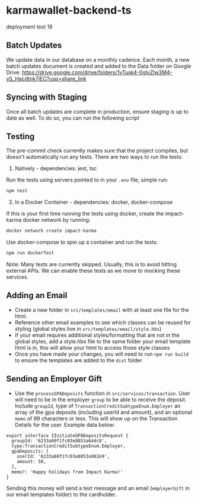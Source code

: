 # karmawallet-backend-ts
deployment test 19


## Batch Updates

We update data in our database on a monthly cadence. Each month, a new batch updates document is created and added to the Data folder on Google Drive: https://drive.google.com/drive/folders/1vTusk4-0glvZlw3M4-vS_Hacdtnk7jEC?usp=share_link


## Syncing with Staging

Once all batch updates are complete in production, ensure staging is up to date as well. To do so, you can run the following script

## Testing

The pre-commit check currently makes sure that the project compiles, but doesn't automatically run any tests. There are two ways to run the tests:

1. Natively   - dependencies: jest, tsc

 Run the tests using servers pointed to in your `.env` file, simple run:

```bash
npm test
```

2. In a Docker Container - dependencies: docker, docker-compose

If this is your first time running the tests using docker, create the impact-karma docker network by running:

```bash
docker network create impact-karma
```

Use docker-compose to spin up a container and run the tests:

```bash
npm run dockerTest
```

Note: Many tests are currently skipped. Usually, this is to avoid hitting external APIs. We can enable these tests as we move to mocking these services.


## Adding an Email 

- Create a new folder in `src/templates/email` with at least one file for the  html. 
- Reference other email examples to see which classes can be reused for styling (global styles live in `src/templates/email/style.hbs`)
- If your email requires additional styles/formatting that are not in the global styles, add a style.hbs file to the same folder your email template html is in, this will allow your html to access those style classes
- Once you have made your changes, you will need to run `npm run build` to ensure the templates are added to the `dist` folder

## Sending an Employer Gift

- Use the `processGPADeposits` function in `src/services/transaction`. User will need to be in the employer `group` to be able to receive the deposit. Include `groupId`, type of `TransactionCreditSubtypeEnum.Employer` an array of the gpa deposits (including userId and amount), and an optional `memo` of 99 characters or less. This will show up on the Transaction Details for the user. Example data below:

```
export interface IInitiateGPADepositsRequest {
  groupId: '6233a60f1fc03e8853a64dc8',
  type:TransactionCreditSubtypeEnum.Employer,
  gpaDeposits: [
    userId: '6233a60f1fc03e8853a982e9',
    amount: 50,
  ],
  memo?: 'Happy holidays from Impact Karma!'
}
```

Sending this money will send a text message and an email (`employerGift` in our email templates folder) to the cardholder.